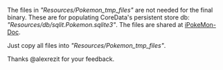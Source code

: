 The files in _"Resources/Pokemon_tmp_files"_ are not needed for the final binary. These are for populating CoreData's persistent store db: _"Resources/db/sqlit.Pokemon.sqlite3"_. The files are shared at [iPokeMon-Doc][1].

Just copy all files into _"Resources/Pokemon_tmp_files"_.

Thanks @alexrezit for your feedback.

  [1]: https://github.com/Kjuly/iPokeMon-Doc/tree/master/iPokeMon_project_temp_files
